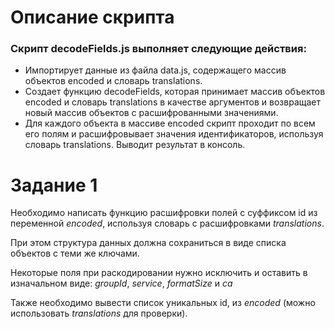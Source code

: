 # Описание скрипта
### Скрипт decodeFields.js выполняет следующие действия:

* Импортирует данные из файла data.js, содержащего массив объектов encoded и словарь translations.
* Создает функцию decodeFields, которая принимает массив объектов encoded и словарь translations в качестве аргументов и возвращает новый массив объектов с расшифрованными значениями.
* Для каждого объекта в массиве encoded скрипт проходит по всем его полям и расшифровывает значения идентификаторов, используя словарь translations.
Выводит результат в консоль.


# Задание 1

Необходимо написать функцию расшифровки полей с суффиксом id из переменной _encoded_, используя словарь с расшифровками _translations_.  

При этом структура данных должна сохраниться в виде списка объектов с теми же ключами.  

Некоторые поля при раскодировании нужно исключить и оставить в изначальном виде: _groupId_, _service_, _formatSize_ и _ca_

Также необходимо вывести список уникальных id, из _encoded_ (можно использовать _translations_ для проверки).
